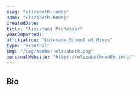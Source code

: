 ```yaml
---
slug: "elizabeth-reddy"
name: "Elizabeth Reddy"
createdDate:
title: "Assistant Professor"
yearDeparted: 
affiliation: "Colorado School of Mines"
type: "external"
img: "/img/member-elizabeth.png"
personalWebsite: "https://elizabethreddy.info/"
---
```

## Bio


